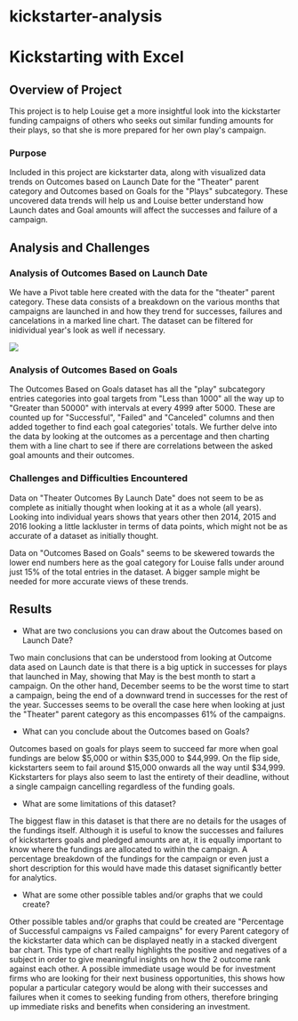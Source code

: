 # kickstarter-analysis

# Kickstarting with Excel

## Overview of Project

This project is to help Louise get a more insightful look into the kickstarter funding campaigns of others who seeks out similar funding amounts for their plays, so that she is more prepared for her own play's campaign. 

### Purpose

Included in this project are kickstarter data, along with visualized data trends on Outcomes based on Launch Date for the "Theater" parent category and Outcomes based on Goals for the "Plays" subcategory. These uncovered data trends will help us and Louise better understand how Launch dates and Goal amounts will affect the successes and failure of a campaign.

## Analysis and Challenges

### Analysis of Outcomes Based on Launch Date

We have a Pivot table here created with the data for the "theater" parent category. These data consists of a breakdown on the various months that campaigns are launched in and how they trend for successes, failures and cancelations in a marked line chart. The dataset can be filtered for inidividual year's look as well if necessary.

<img src=“.//resources/Outcomes_vs_Goals.png”></img>

### Analysis of Outcomes Based on Goals

The Outcomes Based on Goals dataset has all the "play" subcategory entries categories into goal targets from "Less than 1000" all the way up to "Greater than 50000" with intervals at every 4999 after 5000. These are counted up for "Successful", "Failed" and "Canceled" columns and then added together to find each goal categories' totals. We further delve into the data by looking at the outcomes as a percentage and then charting them with a line chart to see if there are correlations between the asked goal amounts and their outcomes.


### Challenges and Difficulties Encountered

Data on "Theater Outcomes By Launch Date" does not seem to be as complete as initially thought when looking at it as a whole (all years). Looking into individual years shows that years other then 2014, 2015 and 2016 looking a little lackluster in terms of data points, which might not be as accurate of a dataset as initially thought.

Data on "Outcomes Based on Goals" seems to be skewered towards the lower end numbers here as the goal category for Louise falls under around just 15% of the total entries in the dataset. A bigger sample might be needed for more accurate views of these trends.

## Results

- What are two conclusions you can draw about the Outcomes based on Launch Date?

Two main conclusions that can be understood from looking at Outcome data ased on Launch date is that there is a big uptick in successes for plays that launched in May, showing that May is the best month to start a campaign. On the other hand, December seems to be the worst time to start a campaign, being the end of a downward trend in successes for the rest of the year. Successes seems to be overall the case here when looking at just the "Theater" parent category as this encompasses 61% of the campaigns.

- What can you conclude about the Outcomes based on Goals?

Outcomes based on goals for plays seem to succeed far more when goal fundings are below $5,000 or within $35,000 to $44,999. On the flip side, kickstarters seem to fail around $15,000 onwards all the way until $34,999. Kickstarters for plays also seem to last the entirety of their deadline, without a single campaign cancelling regardless of the funding goals.

- What are some limitations of this dataset?

The biggest flaw in this dataset is that there are no details for the usages of the fundings itself. Although it is useful to know the successes and failures of kickstarters goals and pledged amounts are at, it is equally important to know where the fundings are allocated to within the campaign. A percentage breakdown of the fundings for the campaign or even just a short description for this would have made this dataset significantly better for analytics.

- What are some other possible tables and/or graphs that we could create?

Other possible tables and/or graphs that could be created are "Percentage of Successful campaigns vs Failed campaigns" for every Parent category of the kickstarter data which can be displayed neatly in a stacked divergent bar chart. This type of chart really highlights the positive and negatives of a subject in order to give meaningful insights on how the 2 outcome rank against each other. A possible immediate usage would be for investment firms who are looking for their next business opportunities, this shows how popular a particular category would be along with their successes and failures when it comes to seeking funding from others, therefore bringing up immediate risks and benefits when considering an investment.
